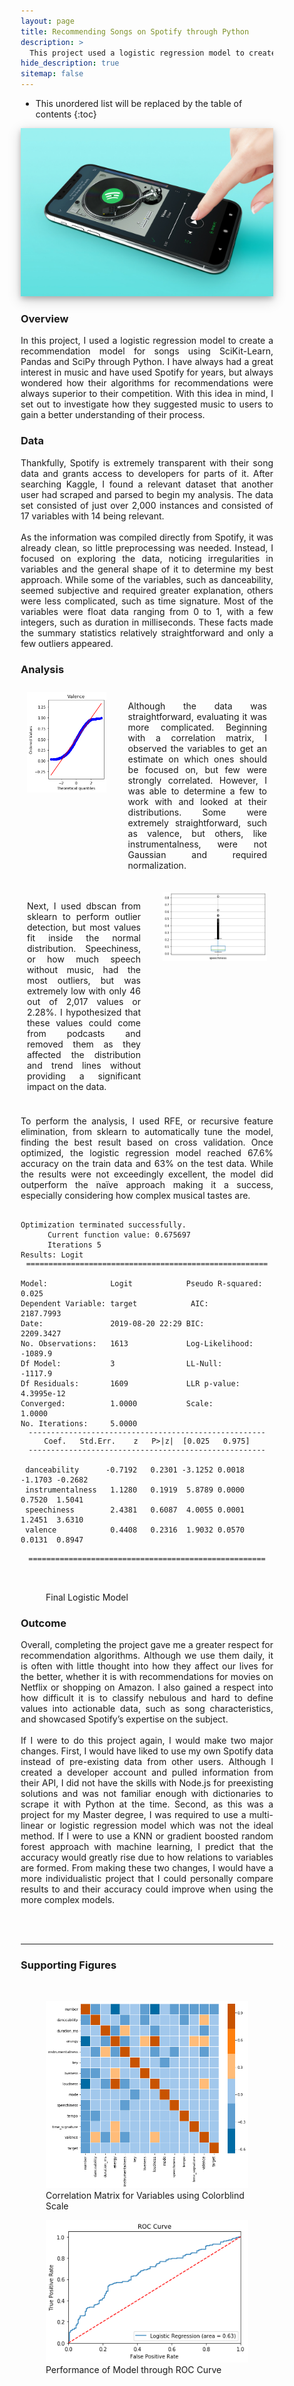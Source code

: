 ```yaml
---
layout: page
title: Recommending Songs on Spotify through Python
description: >
  This project used a logistic regression model to create a recommendation model for songs using SciKit-Learn, Pandas and SciPy through Python.
hide_description: true
sitemap: false
---
```


<style>

.banner {
  box-shadow: 0 4px 8px 0 rgba(0, 0, 0, 0.2), 0 6px 20px 0 rgba(0, 0, 0, 0.19);
  center;
}

* {
  box-sizing: border-box;
}

.column25 {
  float: left;
  width: 25%;
  padding: 10px;
}

.column30 {
  float: left;
  width: 30%;
  padding: 10px;
}

.column40 {
  float: left;
  width: 40%;
  padding: 10px;
}

.column50 {
  float: left;
  width: 50%;
  padding: 10px;
}

.column60 {
  float: left;
  width: 60%;
  padding: 10px;
}

.column70 {
  float: left;
  width: 70%;
  padding: 10px;
}

.column75 {
  float: left;
  width: 75%;
  padding: 10px;
}

.row:after {
  content: "";
  display: table;
  clear: both;
}


@media screen and (max-width: 600px) {
  .column25 {
    width: 100%;
  }
  .column30 {
    width: 100%;
  }
  .column40 {
    width: 100%;
  }
  .column50 {
    width: 100%;
  }
  .column60 {
    width: 100%;
  }
  .column70 {
    width: 100%;
  }
  .column75 {
    width: 100%;
  }
}

</style>

* This unordered list will be replaced by the table of contents
{:toc}

<img src="/assets/img/spotify/spotify_cover.jpg"  alt="Spotify Project" class="banner">

### Overview

<p style="text-align: justify;">
In this project, I used a logistic regression model to create a recommendation model for songs using SciKit-Learn, Pandas and SciPy through Python. I have always had a great interest in music and have used Spotify for years, but always wondered how their algorithms for recommendations were always superior to their competition. With this idea in mind, I set out to investigate how they suggested music to users to gain a better understanding of their process.
</p>

### Data

<p style="text-align: justify;">
Thankfully, Spotify is extremely transparent with their song data and grants access to developers for parts of it. After searching Kaggle, I found a relevant dataset that another user had scraped and parsed to begin my analysis. The data set consisted of just over 2,000 instances and consisted of 17 variables with 14 being relevant.
<br><br>
As the information was compiled directly from Spotify, it was already clean, so little preprocessing was needed. Instead, I focused on exploring the data, noticing irregularities in variables and the general shape of it to determine my best approach. While some of the variables, such as danceability, seemed subjective and required greater explanation, others were less complicated, such as time signature. Most of the variables were float data ranging from 0 to 1, with a few integers, such as duration in milliseconds. These facts made the summary statistics relatively straightforward and only a few outliers appeared.
</p>

### Analysis

<div class="row">
    <div class="column40">
      <img src="/assets/img/spotify/spotify_valence.png" style ="padding-right: 15px;">
    </div>
    <div class="column60">
      <p style="text-align: justify;">Although the data was straightforward, evaluating it was more complicated. Beginning with a correlation matrix, I observed the variables to get an estimate on which ones should be focused on, but few were strongly correlated. However, I was able to determine a few to work with and looked at their distributions. Some were extremely straightforward, such as valence, but others, like instrumentalness, were not Gaussian and required normalization.</p>
    </div>
</div>

<div class="row">
    <div class="column50">
      <p style="text-align: justify;">Next, I used dbscan from sklearn to perform outlier detection, but most values fit inside the normal distribution. Speechiness, or how much speech without music, had the most outliers, but was extremely low with only 46 out of 2,017 values or 2.28%. I hypothesized that these values could come from podcasts and removed them as they affected the distribution and trend lines without providing a significant impact on the data.
      </p>
    </div>
    <div class="column50">
      <img src="/assets/img/spotify/spotify_speechiness.png" style ="padding-left: 15px;">
    </div>
</div>

<p style="text-align: justify;">
To perform the analysis, I used RFE, or recursive feature elimination, from sklearn to automatically tune the model, finding the best result based on cross validation. Once optimized, the logistic regression model reached 67.6% accuracy on the train data and 63% on the test data. While the results were not exceedingly excellent, the model did outperform the naïve approach making it a success, especially considering how complex musical tastes are.
</p>

<pre>
  <code>
Optimization terminated successfully.          
      Current function value: 0.675697          
      Iterations 5                              
Results: Logit
<center>======================================================</center>
Model:              Logit            Pseudo R-squared: 0.025
Dependent Variable: target            AIC:              2187.7993  
Date:               2019-08-20 22:29 BIC:              2209.3427  
No. Observations:   1613             Log-Likelihood:   -1089.9    
Df Model:           3                LL-Null:          -1117.9    
Df Residuals:       1609             LLR p-value:      4.3995e-12
Converged:          1.0000           Scale:            1.0000     
No. Iterations:     5.0000                                        
<center>-----------------------------------------------------
Coef.   Std.Err.    z   P>|z|  [0.025   0.975]
-----------------------------------------------------</center>
 danceability      -0.7192   0.2301 -3.1252 0.0018 -1.1703 -0.2682
 instrumentalness   1.1280   0.1919  5.8789 0.0000  0.7520  1.5041
 speechiness        2.4381   0.6087  4.0055 0.0001  1.2451  3.6310
 valence            0.4408   0.2316  1.9032 0.0570  0.0131  0.8947
 <center>=====================================================</center>
  </code>
</pre>
<figure>
  <figcaption>Final Logistic Model</figcaption>
</figure>

### Outcome

<p style="text-align: justify;">
Overall, completing the project gave me a greater respect for recommendation algorithms. Although we use them daily, it is often with little thought into how they affect our lives for the better, whether it is with recommendations for movies on Netflix or shopping on Amazon. I also gained a respect into how difficult it is to classify nebulous and hard to define values into actionable data, such as song characteristics, and showcased Spotify’s expertise on the subject.
<br><br>
If I were to do this project again, I would make two major changes. First, I would have liked to use my own Spotify data instead of pre-existing data from other users. Although I created a developer account and pulled information from their API, I did not have the skills with Node.js for preexisting solutions and was not familiar enough with dictionaries to scrape it with Python at the time. Second, as this was a project for my Master degree, I was required to use a multi-linear or logistic regression model which was not the ideal method. If I were to use a KNN or gradient boosted random forest approach with machine learning, I predict that the accuracy would greatly rise due to how relations to variables are formed. From making these two changes, I would have a more individualistic project that I could personally compare results to and their accuracy could improve when using the more complex models.
</p>
<br><br>

____

### Supporting Figures
<br>

<figure>
  <img src="/assets/img/spotify/spotify_corr.png"  alt="Correlation Matrix">
  <figcaption>Correlation Matrix for Variables using Colorblind Scale</figcaption>
</figure>

<figure>
  <img src="/assets/img/spotify/spotify_roc.png"  alt="ROC Curve">
  <figcaption>Performance of Model through ROC Curve</figcaption>
</figure>
